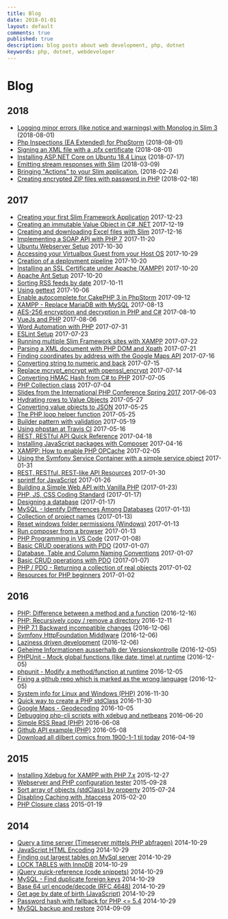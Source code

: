 ```yaml
---
title: Blog
date: 2018-01-01
layout: default
comments: true
published: true
description: blog posts about web development, php, dotnet
keywords: php, dotnet, webdeveloper
---
```


# Blog

## 2018

* [Logging minor errors (like notice and warnings) with Monolog in Slim 3](https://odan.github.io/2018/10/28/logging-minor-errors-like-notice-and-warnings-with-monolog-in-slim-3.html) (2018-08-01)
* [Php Inspections (EA Extended) for PhpStorm](https://odan.github.io/2018/08/01/php-inspections-ea-extended-for-phpstorm.html) (2018-08-01)
* [Signing an XML file with a .pfx certificate](https://odan.github.io/2018/08/01/signing-an-xml-file-with-a-pfx-certificate.html) (2018-08-01)
* [Installing ASP.NET Core on Ubuntu 18.4 Linux](https://odan.github.io/2018/07/17/aspnet-core-2-ubuntu-setup.html) (2018-07-17)
* [Emitting stream responses with Slim](https://gist.github.com/odan/602e3b2e16cff25c0b90c37e4badeaa6) (2018-03-09)
* [Bringing "Actions" to your Slim application.](https://gist.github.com/odan/0b77e09444d0841fdc9098d004b83075) (2018-02-24)
* [Creating encrypted ZIP files with password in PHP](https://gist.github.com/odan/890ee6bb265b2c836e4eb87d482fb948) (2018-02-18)

## 2017

* [Creating your first Slim Framework Application](https://gist.github.com/odan/d2b889c350aa2ea0ff8e5ca93ce588a2) 2017-12-23
* [Creating an immutable Value Object in C# .NET](https://gist.github.com/odan/d5cf4e85c2af7419ae123ab19a520fa0) 2017-12-19
* [Creating and downloading Excel files with Slim](https://gist.github.com/odan/a7a1eb3c876c9c5b2ffd2db55f29fdb8) 2017-12-16
* [Implementing a SOAP API with PHP 7](https://gist.github.com/odan/1a736eefabe893fa66e4befeb226dcc8) 2017-11-20
* [Ubuntu Webserver Setup](https://gist.github.com/odan/dcf6c3155899677ee88a4f7db5aac284) 2017-10-30
* [Accessing your Virtualbox Guest from your Host OS](https://gist.github.com/odan/48fc744434ec6566ca9f7a993f4a7ffb) 2017-10-29
* [Creation of a deployment pipeline](https://gist.github.com/odan/03312408364253a6a62fa85e6cb2f8c7) 2017-10-20
* [Installing an SSL Certificate under Apache (XAMPP)](https://gist.github.com/odan/eb670845e6b6778b0c9ce2470846484f) 2017-10-20
* [Apache Ant Setup](https://gist.github.com/odan/8296a618efdb6f007bac3bc6ec77e57c) 2017-10-20
* [Sorting RSS feeds by date](https://gist.github.com/odan/03a31a529f6a94899fcf90e4e7472bdf) 2017-10-11
* [Using gettext](https://gist.github.com/odan/04bd27002b43b48b69a3e8cbd6a65392) 2017-10-06
* [Enable autocomplete for CakePHP 3 in PhpStorm](https://gist.github.com/odan/ec125bfbf31a31351f543608b0c6138f) 2017-09-12
* [XAMPP - Replace MariaDB with MySQL](https://gist.github.com/odan/c799417460470c3776ffa8adce57eece) 2017-08-13
* [AES-256 encryption and decryption in PHP and C#](https://odan.github.io/2017/08/10/aes-256-encryption-and-decryption-in-php-and-csharp.html) 2017-08-10
* [VueJs and PHP](https://gist.github.com/odan/066d9848b72cdd4f0feff1b592696eab) 2017-08-06
* [Word Automation with PHP](https://gist.github.com/odan/f65629d7bb8014cc912e97647484eb2c) 2017-07-31
* [ESLint Setup](https://gist.github.com/odan/4d2f47398b0533125c25022e0c69535b) 2017-07-23
* [Running multiple Slim Framework sites with XAMPP](https://gist.github.com/odan/4d7475f15bddec50e3092854b85a3d73) 2017-07-22
* [Parsing a XML document with PHP DOM and Xpath](https://gist.github.com/odan/6aeb43a9f9c3fbd332d364c175a760fc) 2017-07-21
* [Finding coordinates by address with the Google Maps API](https://gist.github.com/odan/594e624e2ec15f70dd8ed07bff1341c1) 2017-07-16
* [Converting string to numeric and back](https://gist.github.com/odan/b1a2dccedfa6614ed76a7135db7395dd) 2017-07-15
* [Replace mcrypt\_encrypt with openssl\_encrypt](https://odan.github.io/2017/07/14/replace-mcrypt-encrypt-with-openssl-encrypt.html) 2017-07-14
* [Converting HMAC Hash from C# to PHP](https://gist.github.com/odan/4ec0810a073be1d1b5c3543f2157580f) 2017-07-05
* [PHP Collection class](https://gist.github.com/odan/545be6c564271e45bd23f71d8590b9c8) 2017-07-04
* [Slides from the International PHP Conference Spring 2017](https://gist.github.com/odan/355884aa7aae90fdc4a5ed6aba87f1f0) 2017-06-03
* [Hydrating rows to Value Objects](https://gist.github.com/odan/ce1ecb1f665a0b6d248262531fb8d31f) 2017-05-27
* [Converting value objects to JSON](https://gist.github.com/odan/84bbbda73a91f4496f1daf6e100cf83c) 2017-05-25
* [The PHP loop helper function](https://gist.github.com/odan/509d445a5222bf3cbcde01e139edc4fc) 2017-05-25
* [Builder pattern with validation](https://gist.github.com/odan/a42a33ddad373b073128cc5f02302c37) 2017-05-19
* [Using phpstan at Travis CI](https://gist.github.com/odan/fb64e19e5ff7bb6701746bd0fa8eb86f) 2017-05-16
* [REST, RESTful API Quick Reference](https://gist.github.com/odan/1d2ef018adb3ea5a0d3abb35406d2c65) 2017-04-18
* [Installing JavaScript packages with Composer](https://gist.github.com/odan/b5812c61d494d45becabaaf223875bb3) 2017-04-16
* [XAMPP: How to enable PHP OPCache](https://gist.github.com/odan/07abee45c7439332264606dd5d5e1705) 2017-02-05
* [Using the Symfony Service Container with a simple service object](https://gist.github.com/odan/a7f8ed065ce3f268b69f13e360b30e04) 2017-01-31
* [REST, RESTful, REST-like API Resources](https://gist.github.com/odan/de7f5452fb165c2d27f20d1d16bfe54d) 2017-01-30
* [sprintf for JavaScript](https://gist.github.com/odan/d748176dfd18c8ba8e97fe4be4e3c0d0) 2017-01-26
* [Building a Simple Web API with Vanilla PHP](https://odan.github.io/2017/01/23/building-a-simple-web-api-with-vanilla-php.html) (2017-01-23)
* [PHP, JS, CSS Coding Standard](https://odan.github.io/2017/01/17/coding-standard.html) (2017-01-17)
* [Designing a database](https://odan.github.io/2017/01/17/designing-a-database.html) (2017-01-17)
* [MySQL - Identify Differences Among Databases](https://odan.github.io/2017/01/13/mysql-identify-differences-among-databases.html) (2017-01-13)
* [Collection of project names](https://odan.github.io/2017/01/13/collection-of-project-names.html) (2017-01-13)
* [Reset windows folder permissions (Windows)](https://gist.github.com/odan/d96e9069a10fdaf2e4aa39247f99cafa) 2017-01-13
* [Run composer from a browser](https://gist.github.com/odan/3f5b2748f516398e93cb36716d38b6b5) 2017-01-13
* [PHP Programming in VS Code](https://odan.github.io/2017/01/08/php-programming-in-vs-code.html) (2017-01-08)
* [Basic CRUD operations with PDO](https://odan.github.io/2017/01/07/basic-crud-operations-with-pdo.html) (2017-01-07)
* [Database, Table and Column Naming Conventions](https://gist.github.com/odan/09541aafcaf9a1fa808c8cb0dd956b36) 2017-01-07
* [Basic CRUD operations with PDO](https://odan.github.io/2017/01/07/basic-crud-operations-with-pdo.html) (2017-01-07)
* [PHP / PDO - Returning a collection of real objects](https://gist.github.com/odan/b758d68ac8da82cc1ab0326cddfd950f) 2017-01-02
* [Resources for PHP beginners](https://github.com/odan/learn-php) 2017-01-02

## 2016

* [PHP: Difference between a method and a function](https://odan.github.io/2016/12/16/php-difference-between-a-method-and-a-function.html) (2016-12-16)
* [PHP: Recursively copy / remove a directory](https://gist.github.com/odan/f3b939cbe802bb039ff44c407da0cff6) 2016-12-11
* [PHP 7.1 Backward incompatible changes](https://odan.github.io/2016/12/06/php-7-1-backward-incompatible-changes.html) (2016-12-06)
* [Symfony HttpFoundation Middlware](https://odan.github.io/2016/12/06/symfony-httpfoundation-middlware.html) (2016-12-06)
* [Laziness driven development](https://odan.github.io/2016/12/06/laziness-driven-development.html) (2016-12-06)
* [Geheime Informationen ausserhalb der Versionskontrolle](https://odan.github.io/2016/12/05/geheime-informationen-ausserhalb-der-versionskontrolle.html) (2016-12-05)
* [PHPUnit - Mock global functions (like date, time) at runtime](https://odan.github.io/2016/12/05/phpunit-mock-global-functions-like-date-time-at-runtime.html) (2016-12-05)
* [phpunit - Modify a method/function at runtime](https://odan.github.io/2016/12/05/phpunit-mock-class-methods.html) 2016-12-05
* [Fixing a github repo which is marked as the wrong language](https://odan.github.io/2016/12/05/fixing-a-github-repo-which-is-marked-as-the-wrong-language.html) (2016-12-05)
* [System info for Linux and Windows (PHP)](https://gist.github.com/odan/cedbd5431544d7bdd9e5d4072db9fe7c) 2016-11-30
* [Quick way to create a PHP stdClass](https://gist.github.com/odan/922b538ca5e69c6788e1a88a99226b92) 2016-11-30
* [Google Maps - Geodecoding](https://gist.github.com/odan/8abc876778722f57cad30acf49d08c55) 2016-10-05
* [Debugging php-cli scripts with xdebug and netbeans](https://gist.github.com/odan/49d6f4d3df7374fe77dbea80f9b9f5cf) 2016-06-20
* [Simple RSS Read (PHP)](https://gist.github.com/odan/d3024c50b752774754b8b8e2a6e266bc) 2016-06-08
* [Github API example (PHP)](https://gist.github.com/odan/e4b83b5dce16efe25f836ec41cf02c5a) 2016-05-08
* [Download all dilbert comics from 1900-1-1 til today](https://gist.github.com/odan/6587e96ef001fcddf2dfb14ae5c23024) 2016-04-19

## 2015

* [Installing Xdebug for XAMPP with PHP 7.x](https://gist.github.com/odan/1abe76d373a9cbb15bed) 2015-12-27
* [Webserver and PHP configuration tester](https://gist.github.com/odan/64606e3668eac0e13afc) 2015-09-28
* [Sort array of objects (stdClass) by property](https://gist.github.com/odan/3389621c6942c7497eac) 2015-07-24
* [Disabling Caching with .htaccess](https://gist.github.com/odan/83f32f6c36cf4eeb1041) 2015-02-20
* [PHP Closure class](https://gist.github.com/odan/059100d88bfedf2bf2f7) 2015-01-19

## 2014

* [Query a time server (Timeserver mittels PHP abfragen)](https://gist.github.com/odan/edfc1e1596b56ac2dd9f) 2014-10-29
* [JavaScript HTML Encoding](https://gist.github.com/odan/07993ee0ea18485af0fe) 2014-10-29
* [Finding out largest tables on MySql server](https://gist.github.com/odan/76ef4b2851f66a5e5107) 2014-10-29
* [LOCK TABLES with InnoDB](https://gist.github.com/odan/782855026e38992ebd9e) 2014-10-29
* [jQuery quick-reference (code snippets)](https://gist.github.com/odan/5237d7e09e4e294ec5f7) 2014-10-29
* [MySQL - Find duplicate foreign keys](https://gist.github.com/odan/83371fc470fe6a9642a8) 2014-10-29
* [Base 64 url encode/decode (RFC 4648)](https://gist.github.com/odan/4b891d14c474c3e3e6df) 2014-10-29
* [Get age by date of birth (JavaScript)](https://gist.github.com/odan/f2efa7790e70582f4cce) 2014-10-29
* [Password hash with fallback for PHP <= 5.4](https://odan.github.io/2015/12/27/password-hash-with-fallback-for-php-54.html) 2014-10-29
* [MySQL backup and restore](https://gist.github.com/odan/71150aa73f9f3e87b5fb) 2014-09-09



